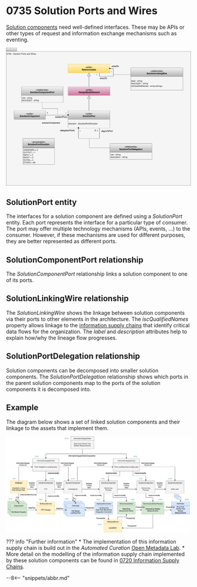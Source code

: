 <!-- SPDX-License-Identifier: CC-BY-4.0 -->
<!-- Copyright Contributors to the ODPi Egeria project 2020. -->


# 0735 Solution Ports and Wires

[Solution components](/types/7/0730-Solution-Components) need well-defined interfaces.  These may be APIs or other types of request and information exchange mechanisms such as eventing.

![UML](0735-Solution-Ports-and-Wires.svg)

## SolutionPort entity

The interfaces for a solution component are defined using a *SolutionPort* entity.  Each port represents the interface for a particular type of consumer.  The port may offer multiple technology mechanisms (APIs, events, ...) to the consumer.  However, if these mechanisms are used for different purposes, they are better represented as different ports.

## SolutionComponentPort relationship

The *SolutionComponentPort* relationship links a solution component to one of its ports.

## SolutionLinkingWire relationship

The *SolutionLinkingWire* shows the linkage between solution components via their ports to other elements in the architecture.  The *iscQualifiedNames* property allows linkage to the [information supply chains](/types/7/0720-Information-Supply-Chains) that identify critical data flows for the organization.  The *label* and *description* attributes help to explain how/why the lineage flow progresses.

## SolutionPortDelegation relationship

Solution components can be decomposed into smaller solution components.  The *SolutionPortDelegation* relationship shows which ports in the parent solution components map to the ports of the solution components it is decomposed into.


## Example

The diagram below shows a set of linked solution components and their linkage to the assets that implement them.

![Mapping to Detailed Lineage](area-7-lineage-example-detail.svg)

??? info "Further information"
    * The implementation of this information supply chain is build out in the *Automated Curation* [Open Metadata Lab](/education/open-metadata-labs/overview).
    * More detail on the modelling of the information supply chain implemented by these solution components can be found in [0720 Information Supply Chains](/types/7/0720-Information-Supply-Chains).

--8<-- "snippets/abbr.md"